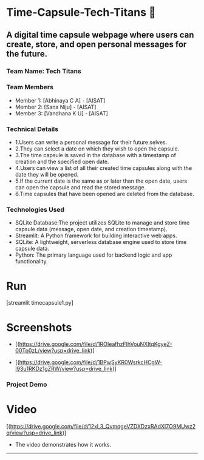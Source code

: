 # Time-Capsule-Tech-Titans 🎯


## A digital time capsule webpage where users can create, store, and open personal messages for the future.
### Team Name: Tech Titans


### Team Members
- Member 1: [Abhinaya C A] - [AISAT]
- Member 2: [Sana Niju] - [AISAT]
- Member 3: [Vandhana K U] - [AISAT]

### Technical Details
- 1.Users can write a personal message for their future selves.
- 2.They can select a date on which they wish to open the capsule.
- 3.The time capsule is saved in the database with a timestamp of creation and the specified open date.
- 4.Users can view a list of all their created time capsules along with the date they will be opened.
- 5.If the current date is the same as or later than the open date, users can open the capsule and read the stored message.
- 6.Time capsules that have been opened are deleted from the database.

### Technologies Used
- SQLite Database:The project utilizes SQLite to manage and store time capsule data (message, open date, and creation timestamp).
- Streamlit: A Python framework for building interactive web apps.
- SQLite: A lightweight, serverless database engine used to store time capsule data.
- Python: The primary language used for backend logic and app functionality.

# Run
[streamlit timecapsule1.py]

# Screenshots
- [(https://drive.google.com/file/d/1ROIeafhzFlhVouNXItqKgyeZ-00Tp0zL/view?usp=drive_link)]

- [(https://drive.google.com/file/d/1BPwSyKR0WsrkcHCgW-l93u1RKDz1gZRW/view?usp=drive_link)]

### Project Demo
# Video
[(https://drive.google.com/file/d/12xL3_QvmqgeVZDXDzxRAdXI7O9MUwz2q/view?usp=drive_link)]
- The video demonstrates how it works.

---


